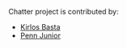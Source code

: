 Chatter project is contributed by:

- [Kirlos Basta](kirlosbasta@gmail.com)
- [Penn Junior](pennjunior680@gmail.com)
